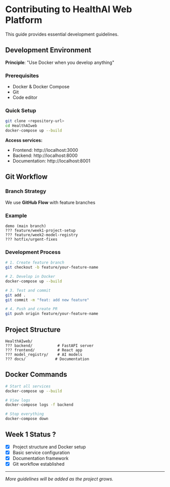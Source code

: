 # Contributing to HealthAI Web Platform

This guide provides essential development guidelines.

## Development Environment

**Principle**: "Use Docker when you develop anything"

### Prerequisites
- Docker & Docker Compose
- Git
- Code editor

### Quick Setup
```bash
git clone <repository-url>
cd HealthAIweb
docker-compose up --build
```

**Access services:**
- Frontend: http://localhost:3000
- Backend: http://localhost:8000
- Documentation: http://localhost:8001

## Git Workflow

### Branch Strategy
We use **GitHub Flow** with feature branches

### Example
```
demo (main branch)
??? feature/week1-project-setup
??? feature/week2-model-registry
??? hotfix/urgent-fixes
```

### Development Process
```bash
# 1. Create feature branch
git checkout -b feature/your-feature-name

# 2. Develop in Docker
docker-compose up --build

# 3. Test and commit
git add .
git commit -m "feat: add new feature"

# 4. Push and create PR
git push origin feature/your-feature-name
```

## Project Structure

```
HealthAIweb/
??? backend/           # FastAPI server
??? frontend/          # React app
??? model_registry/    # AI models
??? docs/             # Documentation
```

## Docker Commands

```bash
# Start all services
docker-compose up --build

# View logs
docker-compose logs -f backend

# Stop everything
docker-compose down
```

## Week 1 Status ?

- [x] Project structure and Docker setup
- [x] Basic service configuration  
- [x] Documentation framework
- [x] Git workflow established

---

*More guidelines will be added as the project grows.*

